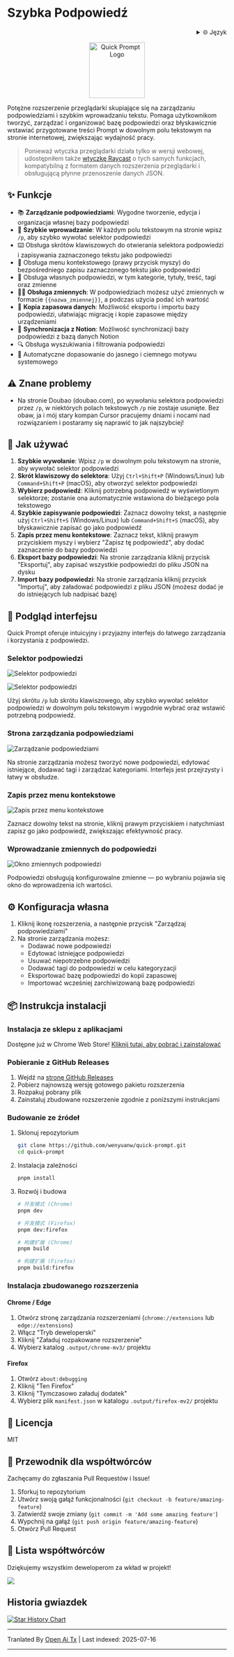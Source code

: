 # Szybka Podpowiedź

<div align="right">
  <details>
    <summary >🌐 Język</summary>
    <div>
      <div align="center">
        <a href="https://openaitx.github.io/view.html?user=wenyuanw&project=quick-prompt&lang=en">English</a>
        | <a href="https://openaitx.github.io/view.html?user=wenyuanw&project=quick-prompt&lang=zh-CN">简体中文</a>
        | <a href="https://openaitx.github.io/view.html?user=wenyuanw&project=quick-prompt&lang=zh-TW">繁體中文</a>
        | <a href="https://openaitx.github.io/view.html?user=wenyuanw&project=quick-prompt&lang=ja">日本語</a>
        | <a href="https://openaitx.github.io/view.html?user=wenyuanw&project=quick-prompt&lang=ko">한국어</a>
        | <a href="https://openaitx.github.io/view.html?user=wenyuanw&project=quick-prompt&lang=hi">हिन्दी</a>
        | <a href="https://openaitx.github.io/view.html?user=wenyuanw&project=quick-prompt&lang=th">ไทย</a>
        | <a href="https://openaitx.github.io/view.html?user=wenyuanw&project=quick-prompt&lang=fr">Français</a>
        | <a href="https://openaitx.github.io/view.html?user=wenyuanw&project=quick-prompt&lang=de">Deutsch</a>
        | <a href="https://openaitx.github.io/view.html?user=wenyuanw&project=quick-prompt&lang=es">Español</a>
        | <a href="https://openaitx.github.io/view.html?user=wenyuanw&project=quick-prompt&lang=it">Itapano</a>
        | <a href="https://openaitx.github.io/view.html?user=wenyuanw&project=quick-prompt&lang=ru">Русский</a>
        | <a href="https://openaitx.github.io/view.html?user=wenyuanw&project=quick-prompt&lang=pt">Português</a>
        | <a href="https://openaitx.github.io/view.html?user=wenyuanw&project=quick-prompt&lang=nl">Nederlands</a>
        | <a href="https://openaitx.github.io/view.html?user=wenyuanw&project=quick-prompt&lang=pl">Polski</a>
        | <a href="https://openaitx.github.io/view.html?user=wenyuanw&project=quick-prompt&lang=ar">العربية</a>
        | <a href="https://openaitx.github.io/view.html?user=wenyuanw&project=quick-prompt&lang=fa">فارسی</a>
        | <a href="https://openaitx.github.io/view.html?user=wenyuanw&project=quick-prompt&lang=tr">Türkçe</a>
        | <a href="https://openaitx.github.io/view.html?user=wenyuanw&project=quick-prompt&lang=vi">Tiếng Việt</a>
        | <a href="https://openaitx.github.io/view.html?user=wenyuanw&project=quick-prompt&lang=id">Bahasa Indonesia</a>
      </div>
    </div>
  </details>
</div>

<p align="center">
  <img src="https://raw.githubusercontent.com/wenyuanw/quick-prompt/main/./assets/icon.png" alt="Quick Prompt Logo" width="128" style="background: transparent;">
</p>

Potężne rozszerzenie przeglądarki skupiające się na zarządzaniu podpowiedziami i szybkim wprowadzaniu tekstu. Pomaga użytkownikom tworzyć, zarządzać i organizować bazę podpowiedzi oraz błyskawicznie wstawiać przygotowane treści Prompt w dowolnym polu tekstowym na stronie internetowej, zwiększając wydajność pracy.

> Ponieważ wtyczka przeglądarki działa tylko w wersji webowej, udostępniłem także [wtyczkę Raycast](https://github.com/wenyuanw/quick-prompt-raycast) o tych samych funkcjach, kompatybilną z formatem danych rozszerzenia przeglądarki i obsługującą płynne przenoszenie danych JSON.

## ✨ Funkcje

- 📚 **Zarządzanie podpowiedziami**: Wygodne tworzenie, edycja i organizacja własnej bazy podpowiedzi
- 🚀 **Szybkie wprowadzanie**: W każdym polu tekstowym na stronie wpisz `/p`, aby szybko wywołać selektor podpowiedzi
- ⌨️ Obsługa skrótów klawiszowych do otwierania selektora podpowiedzi i zapisywania zaznaczonego tekstu jako podpowiedzi
- 📑 Obsługa menu kontekstowego (prawy przycisk myszy) do bezpośredniego zapisu zaznaczonego tekstu jako podpowiedzi
- 🎯 Obsługa własnych podpowiedzi, w tym kategorie, tytuły, treść, tagi oraz zmienne
- 🧑‍💻 **Obsługa zmiennych**: W podpowiedziach możesz użyć zmiennych w formacie `{{nazwa_zmiennej}}`, a podczas użycia podać ich wartość
- 💾 **Kopia zapasowa danych**: Możliwość eksportu i importu bazy podpowiedzi, ułatwiając migrację i kopie zapasowe między urządzeniami
- 🔗 **Synchronizacja z Notion**: Możliwość synchronizacji bazy podpowiedzi z bazą danych Notion
- 🔍 Obsługa wyszukiwania i filtrowania podpowiedzi
- 🌙 Automatyczne dopasowanie do jasnego i ciemnego motywu systemowego

## ⚠️ Znane problemy

- Na stronie Doubao (doubao.com), po wywołaniu selektora podpowiedzi przez `/p`, w niektórych polach tekstowych `/p` nie zostaje usunięte. Bez obaw, ja i mój stary kompan Cursor pracujemy dniami i nocami nad rozwiązaniem i postaramy się naprawić to jak najszybciej!

## 🚀 Jak używać

1. **Szybkie wywołanie**: Wpisz `/p` w dowolnym polu tekstowym na stronie, aby wywołać selektor podpowiedzi
2. **Skrót klawiszowy do selektora**: Użyj `Ctrl+Shift+P` (Windows/Linux) lub `Command+Shift+P` (macOS), aby otworzyć selektor podpowiedzi
3. **Wybierz podpowiedź**: Kliknij potrzebną podpowiedź w wyświetlonym selektorze; zostanie ona automatycznie wstawiona do bieżącego pola tekstowego
4. **Szybkie zapisywanie podpowiedzi**: Zaznacz dowolny tekst, a następnie użyj `Ctrl+Shift+S` (Windows/Linux) lub `Command+Shift+S` (macOS), aby błyskawicznie zapisać go jako podpowiedź
5. **Zapis przez menu kontekstowe**: Zaznacz tekst, kliknij prawym przyciskiem myszy i wybierz "Zapisz tę podpowiedź", aby dodać zaznaczenie do bazy podpowiedzi
6. **Eksport bazy podpowiedzi**: Na stronie zarządzania kliknij przycisk "Eksportuj", aby zapisać wszystkie podpowiedzi do pliku JSON na dysku
7. **Import bazy podpowiedzi**: Na stronie zarządzania kliknij przycisk "Importuj", aby załadować podpowiedzi z pliku JSON (możesz dodać je do istniejących lub nadpisać bazę)

## 📸 Podgląd interfejsu

Quick Prompt oferuje intuicyjny i przyjazny interfejs do łatwego zarządzania i korzystania z podpowiedzi.

### Selektor podpowiedzi

![Selektor podpowiedzi](https://github.com/user-attachments/assets/41b9897c-d701-4ff0-97f7-2f1754f570a8)

![Selektor podpowiedzi](https://github.com/user-attachments/assets/22d9d30c-b4c3-4e34-a0a0-8ef51e2cb942)

Użyj skrótu `/p` lub skrótu klawiszowego, aby szybko wywołać selektor podpowiedzi w dowolnym polu tekstowym i wygodnie wybrać oraz wstawić potrzebną podpowiedź.

### Strona zarządzania podpowiedziami

![Zarządzanie podpowiedziami](https://github.com/user-attachments/assets/371ae51e-1cee-4a66-a2a5-cca017396872)

Na stronie zarządzania możesz tworzyć nowe podpowiedzi, edytować istniejące, dodawać tagi i zarządzać kategoriami. Interfejs jest przejrzysty i łatwy w obsłudze.

### Zapis przez menu kontekstowe

![Zapis przez menu kontekstowe](https://github.com/user-attachments/assets/17fc3bfd-3fa4-4b0b-ae1a-5cfd0b62be2e)

Zaznacz dowolny tekst na stronie, kliknij prawym przyciskiem i natychmiast zapisz go jako podpowiedź, zwiększając efektywność pracy.

### Wprowadzanie zmiennych do podpowiedzi

![Okno zmiennych podpowiedzi](https://github.com/user-attachments/assets/c91c1156-983a-454d-aad0-5698b0291b9b)

Podpowiedzi obsługują konfigurowalne zmienne — po wybraniu pojawia się okno do wprowadzenia ich wartości.

## ⚙️ Konfiguracja własna

1. Kliknij ikonę rozszerzenia, a następnie przycisk "Zarządzaj podpowiedziami"
2. Na stronie zarządzania możesz:
   - Dodawać nowe podpowiedzi
   - Edytować istniejące podpowiedzi
   - Usuwać niepotrzebne podpowiedzi
   - Dodawać tagi do podpowiedzi w celu kategoryzacji
   - Eksportować bazę podpowiedzi do kopii zapasowej
   - Importować wcześniej zarchiwizowaną bazę podpowiedzi

## 📦 Instrukcja instalacji

### Instalacja ze sklepu z aplikacjami

Dostępne już w Chrome Web Store! [Kliknij tutaj, aby pobrać i zainstalować](https://chromewebstore.google.com/detail/quick-prompt/hnjamiaoicaepbkhdoknhhcedjdocpkd)

### Pobieranie z GitHub Releases

1. Wejdź na [stronę GitHub Releases](https://github.com/wenyuanw/quick-prompt/releases)
2. Pobierz najnowszą wersję gotowego pakietu rozszerzenia
3. Rozpakuj pobrany plik
4. Zainstaluj zbudowane rozszerzenie zgodnie z poniższymi instrukcjami

### Budowanie ze źródeł

1. Sklonuj repozytorium
   ```bash
   git clone https://github.com/wenyuanw/quick-prompt.git
   cd quick-prompt
   ```
2. Instalacja zależności
   ```bash
   pnpm install
   ```
3. Rozwój i budowa

   ```bash
   # 开发模式 (Chrome)
   pnpm dev
   
   # 开发模式 (Firefox)
   pnpm dev:firefox
   
   # 构建扩展 (Chrome)
   pnpm build
   
   # 构建扩展 (Firefox)
   pnpm build:firefox
   ```
### Instalacja zbudowanego rozszerzenia

#### Chrome / Edge
1. Otwórz stronę zarządzania rozszerzeniami (`chrome://extensions` lub `edge://extensions`)
2. Włącz "Tryb deweloperski"
3. Kliknij "Załaduj rozpakowane rozszerzenie"
4. Wybierz katalog `.output/chrome-mv3/` projektu

#### Firefox
1. Otwórz `about:debugging`
2. Kliknij "Ten Firefox"
3. Kliknij "Tymczasowo załaduj dodatek"
4. Wybierz plik `manifest.json` w katalogu `.output/firefox-mv2/` projektu

## 📄 Licencja

MIT

## 🤝 Przewodnik dla współtwórców

Zachęcamy do zgłaszania Pull Requestów i Issue!

1. Sforkuj to repozytorium
2. Utwórz swoją gałąź funkcjonalności (`git checkout -b feature/amazing-feature`)
3. Zatwierdź swoje zmiany (`git commit -m 'Add some amazing feature'`)
4. Wypchnij na gałąź (`git push origin feature/amazing-feature`)
5. Otwórz Pull Request

## 👏 Lista współtwórców

Dziękujemy wszystkim deweloperom za wkład w projekt!

<a href="https://github.com/wenyuanw/quick-prompt/graphs/contributors">
  <img src="https://contrib.rocks/image?repo=wenyuanw/quick-prompt" />
</a>


## Historia gwiazdek

[![Star History Chart](https://api.star-history.com/svg?repos=wenyuanw/quick-prompt&type=Date)](https://www.star-history.com/#wenyuanw/quick-prompt&Date)



---

Tranlated By [Open Ai Tx](https://github.com/OpenAiTx/OpenAiTx) | Last indexed: 2025-07-16

---
